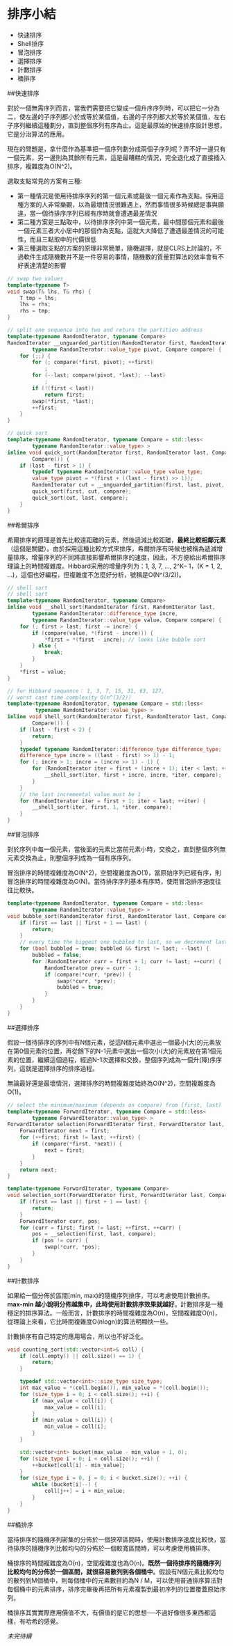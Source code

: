 排序小結
====

- 快速排序
- Shell排序
- 冒泡排序
- 選擇排序
- 計數排序
- 桶排序

##快速排序

對於一個無需序列而言，當我們需要把它變成一個升序序列時，可以把它一分為二，使左邊的子序列都小於或等於某個值，右邊的子序列都大於等於某個值，左右子序列繼續這種劃分，直到整個序列有序為止。這是最原始的快速排序設計思想，它是分治算法的應用。

現在的問題是，拿什麼作為基準把一個序列劃分成兩個子序列呢？弄不好一邊只有一個元素，另一邊則為其餘所有元素，這是最糟糕的情況，完全退化成了直接插入排序，複雜度為O(N^2)。

選取支點常見的方案有三種:

- 第一種情況是使用待排序序列的第一個元素或最後一個元素作為支點。採用這種方案的人非常樂觀，以為最壞情況很難遇上，然而事情很多時候總是事與願違，當一個待排序序列已經有序時就會遭遇最差情況
- 第二種方案是三點取中，以待排序序列中第一個元素，最中間那個元素和最後一個元素三者大小居中的那個作為支點，這就大大降低了遭遇最差情況的可能性，而且三點取中的代價很低
- 第三種選取支點的方案的原理非常簡單，隨機選擇，就是CLRS上討論的，不過軟件生成隨機數并不是一件容易的事情，隨機數的質量對算法的效率會有不好表達清楚的影響

```C++
// swap two values
template<typename T>
void swap(T& lhs, T& rhs) {
    T tmp = lhs;
    lhs = rhs;
    rhs = tmp;
}

// split one sequence into two and return the partition address
template<typename RandomIterator, typename Compare>
RandomIterator __unguarded_partition(RandomIterator first, RandomIterator last,
        typename RandomIterator::value_type pivot, Compare compare) {
    for (;;) {
        for (; compare(*first, pivot); ++first)
            ;
        for (--last; compare(pivot, *last); --last)
            ;
        if (!(first < last))
            return first;
        swap(*first, *last);
        ++first;
    }
}

// quick sort
template<typename RandomIterator, typename Compare = std::less<
        typename RandomIterator::value_type> >
inline void quick_sort(RandomIterator first, RandomIterator last, Compare compare =
        Compare()) {
    if (last - first > 1) {
        typedef typename RandomIterator::value_type value_type;
        value_type pivot = *(first + ((last - first) >> 1));
        RandomIterator cut = __unguarded_partition(first, last, pivot, compare);
        quick_sort(first, cut, compare);
        quick_sort(cut, last, compare);
    }
}
```

##希爾排序

希爾排序的原理是首先比較遠距離的元素，然後遞減比較距離，**最終比較相鄰元素**（這個是關鍵）。由於採用這種比較方式來排序，希爾排序有時候也被稱為遞減增量排序。增量序列的不同將直接影響希爾排序的速度，因此，不方便給出希爾排序理論上的時間複雜度。Hibbard采用的增量序列为：1, 3, 7, ..., 2^K– 1，(K = 1, 2, ...)，這個也好編程，但複雜度不怎麼好分析，號稱是O(N^(3/2))。

```C++
// shell sort
// shell sort
template<typename RandomIterator, typename Compare>
inline void __shell_sort(RandomIterator first, RandomIterator last,
        typename RandomIterator::difference_type incre,
        typename RandomIterator::value_type value, Compare compare) {
    for (; first > last; first -= incre) {
        if (compare(value, *(first - incre))) {
            *first = *(first - incre); // looks like bubble sort
        } else {
            break;
        }
    }
    *first = value;
}

// for Hibbard sequence： 1, 3, 7, 15, 31, 63, 127,
// worst cast time complexity O(n^(3/2))
template<typename RandomIterator, typename Compare = std::less<
         typename RandomIterator::value_type> >
inline void shell_sort(RandomIterator first, RandomIterator last, Compare compare =
        Compare()) {
    if (last - first < 2) {
        return;
    }
    typedef typename RandomIterator::difference_type difference_type;
    difference_type incre = ((last - first) >> 1) - 1;
    for (; incre > 1; incre = (incre >> 1) - 1) {
        for (RandomIterator iter = first + (incre + 1); iter < last; ++iter) {
            __shell_sort(iter, first + incre, incre, *iter, compare);
        }
    }
    // the last incremental value must be 1
    for (RandomIterator iter = first + 1; iter < last; ++iter) {
        __shell_sort(iter, first, 1, *iter, compare);
    }
}
```

##冒泡排序

對於序列中每一個元素，當後面的元素比當前元素小時，交換之，直到整個序列無元素交換為止，則整個序列成為一個有序序列。

冒泡排序的時間複雜度為O(N^2)，空間複雜度為O(1)，當原始序列已經有序，則冒泡排序的時間複雜度為O(N)。當待排序序列基本有序時，使用冒泡排序速度往往比較快。

```C++
template<typename RandomIterator, typename Compare = std::less<
        typename RandomIterator::value_type> >
void bubble_sort(RandomIterator first, RandomIterator last, Compare compare = Compare()) {
    if (first == last || first + 1 == last) {
        return;
    }
    // every time the biggest one bubbled to last, so we decrement last
    for (bool bubbled = true; bubbled && first != last; --last) { 
        bubbled = false;
        for (RandomIterator curr = first + 1; curr != last; ++curr) {
            RandomIterator prev = curr - 1;
            if (compare(*curr, *prev)) {
                swap(*curr, *prev);
                bubbled = true;
            }
        }
    }
}
```

##選擇排序

假設一個待排序的序列中有N個元素，從這N個元素中選出一個最小(大)的元素放在第0個元素的位置，再從餘下的N-1元素中選出一個次小(大)的元素放在第1個元素的位置，繼續這個過程，經過N-1次選擇和交換，整個序列成為一個升(降)序序列，這就是選擇排序的排序過程。

無論最好還是最壞情況，選擇排序的時間複雜度始終為O(N^2)，空間複雜度為O(1)。

```C++
// select the minimum/maximum (depends on compare) from [first, last)
template<typename ForwardIterator, typename Compare = std::less<
        typename ForwardIterator::value_type> >
ForwardIterator selection(ForwardIterator first, ForwardIterator last, Compare compare) {
    ForwardIterator next = first;
    for (++first; first != last; ++first) {
        if (compare(*first, *next)) {
            next = first;
        }
    }
    return next;
}

template<typename ForwardIterator, typename Compare>
void selection_sort(ForwardIterator first, ForwardIterator last, Compare compare) {
    if (first == last || first + 1 == last) {
        return;
    }
    ForwardIterator curr, pos;
    for (curr = first; first != last; ++first, ++curr) {
        pos = __selection(first, last, compare);
        if (pos != curr) {
            swap(*curr, *pos);
        }
    }
}
```

##計數排序

如果給一個分佈於區間[min, max)的隨機序列排序，可以考慮使用計數排序。**max-min 越小說明分佈越集中，此時使用計數排序效果就越好**。計數排序是一種穩定的排序算法。一般而言，計數排序的時間複雜度為O(n)，空間複雜度O(n)，從理論上來看，它比時間複雜度O(nlogn)的算法明顯快一些。

計數排序有自己特定的應用場合，所以也不好泛化。

```C++
void counting_sort(std::vector<int>& coll) {
    if (coll.empty() || coll.size() == 1) {
        return;
    }

    typedef std::vector<int>::size_type size_type;
    int max_value = *(coll.begin()), min_value = *(coll.begin());
    for (size_type i = 0; i < coll.size(); ++i) {
        if (max_value < coll[i]) {
            max_value = coll[i];
        }
        if (min_value > coll[i]) {
            min_value = coll[i];
        }
    }

    std::vector<int> bucket(max_value - min_value + 1, 0);
    for (size_type i = 0; i < coll.size(); ++i) {
        ++bucket[coll[i] - min_value];
    }
    for (size_type i = 0, j = 0; i < bucket.size(); ++i) {
        while (bucket[i]--) {
            coll[j++] = i + min_value;
        }
    }
}
```

##桶排序

當待排序的隨機序列密集的分佈於一個狹窄區間時，使用計數排序速度比較快，當待排序的隨機序列比較均勻的分佈於一個較寬區間時，可以考慮使用桶排序。

桶排序的時間複雜度為O(n)，空間複雜度也為O(n)。**既然一個待排序的隨機序列比較均勻的分佈於一個區間，就很容易散列到各個桶中**。假設有N個元素比較均勻的散列到M個桶中，則每個桶中的元素數目約為N / M，可以使用普通排序算法對每個桶中的元素排序，排序完畢後再把所有元素複製到最初序列的位置覆蓋原始序列。

桶排序其實實際應用價值不大，有價值的是它的思想──不過好像很多東西都這樣，有哈希的感覺。

*未完待續*
